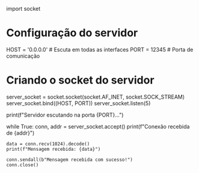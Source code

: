 import socket  

# Configuração do servidor
HOST = '0.0.0.0'  # Escuta em todas as interfaces
PORT = 12345      # Porta de comunicação

# Criando o socket do servidor
server_socket = socket.socket(socket.AF_INET, socket.SOCK_STREAM)
server_socket.bind((HOST, PORT))
server_socket.listen(5)

print(f"Servidor escutando na porta {PORT}...")

while True:
    conn, addr = server_socket.accept()
    print(f"Conexão recebida de {addr}")
    
    data = conn.recv(1024).decode()
    print(f"Mensagem recebida: {data}")
    
    conn.sendall(b"Mensagem recebida com sucesso!")  
    conn.close()
